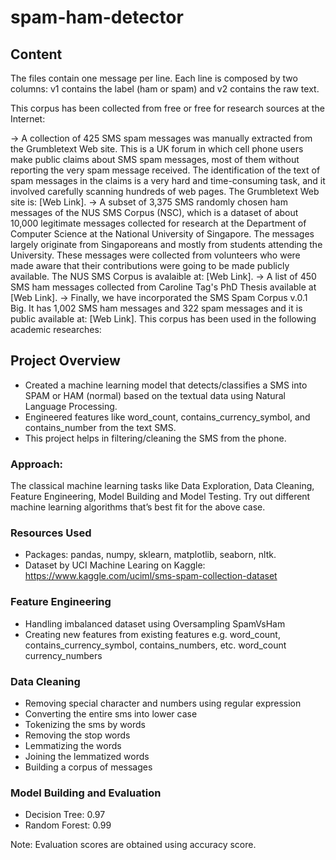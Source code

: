 # spam-ham-detector
## Content
The files contain one message per line. Each line is composed by two columns: v1 contains the label (ham or spam) and v2 contains the raw text.

This corpus has been collected from free or free for research sources at the Internet:

-> A collection of 425 SMS spam messages was manually extracted from the Grumbletext Web site. This is a UK forum in which cell phone users make public claims about SMS spam messages, most of them without reporting the very spam message received. The identification of the text of spam messages in the claims is a very hard and time-consuming task, and it involved carefully scanning hundreds of web pages. The Grumbletext Web site is: [Web Link].
-> A subset of 3,375 SMS randomly chosen ham messages of the NUS SMS Corpus (NSC), which is a dataset of about 10,000 legitimate messages collected for research at the Department of Computer Science at the National University of Singapore. The messages largely originate from Singaporeans and mostly from students attending the University. These messages were collected from volunteers who were made aware that their contributions were going to be made publicly available. The NUS SMS Corpus is avalaible at: [Web Link].
-> A list of 450 SMS ham messages collected from Caroline Tag's PhD Thesis available at [Web Link].
-> Finally, we have incorporated the SMS Spam Corpus v.0.1 Big. It has 1,002 SMS ham messages and 322 spam messages and it is public available at: [Web Link]. This corpus has been used in the following academic researches:

## Project Overview
- Created a machine learning model that detects/classifies a SMS into SPAM or HAM (normal) based on the textual data using Natural Language Processing.
- Engineered features like word_count, contains_currency_symbol, and contains_number from the text SMS.
- This project helps in filtering/cleaning the SMS from the phone.

### Approach: 
The classical machine learning tasks like Data Exploration, Data Cleaning,  Feature Engineering, Model Building and Model Testing. Try out different machine  learning algorithms that’s best fit for the above case. 


### Resources Used
- Packages: pandas, numpy, sklearn, matplotlib, seaborn, nltk.
- Dataset by UCI Machine Learing on Kaggle: https://www.kaggle.com/uciml/sms-spam-collection-dataset

### Feature Engineering
- Handling imbalanced dataset using Oversampling
SpamVsHam
- Creating new features from existing features e.g. word_count, contains_currency_symbol, contains_numbers, etc.
word_count
currency_numbers

### Data Cleaning
- Removing special character and numbers using regular expression
- Converting the entire sms into lower case
- Tokenizing the sms by words
- Removing the stop words
- Lemmatizing the words
- Joining the lemmatized words
- Building a corpus of messages

### Model Building and Evaluation
- Decision Tree: 0.97
- Random Forest: 0.99

Note: Evaluation scores are obtained using accuracy score.

